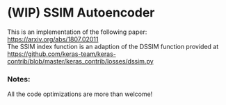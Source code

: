 # (WIP) SSIM Autoencoder

This is an implementation of the following paper: <https://arxiv.org/abs/1807.02011>\
The SSIM index function is an adaption of the DSSIM function provided at <https://github.com/keras-team/keras-contrib/blob/master/keras_contrib/losses/dssim.py>

### Notes:
All the code optimizations are more than welcome!
